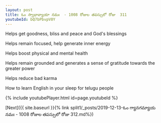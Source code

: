 ```yaml
---
layout: post
title: ఓం స్వాభావ్యాయా నమః  - 1008 రోజుల తపస్సులో రోజు  311
youtubeId: bQ7bPbvpV0Y
---
```

 
 
Helps get goodness, bliss and peace and God's blessings
 
Helps remain focused, help generate inner energy 
 
Helps boost physical and mental health 
 
Helps remain grounded and generates a sense of gratitude towards the greater power 
 
Helps reduce bad karma
 
How to learn English in your sleep for telugu people
 
 
 
 


{% include youtubePlayer.html id=page.youtubeId %}
 
[Next]({{ site.baseurl }}{% link split1/_posts/2019-12-13-ఓం గ్యానగమ్యాయ నమః  - 1008 రోజుల తపస్సులో రోజు  312.md%})
 
